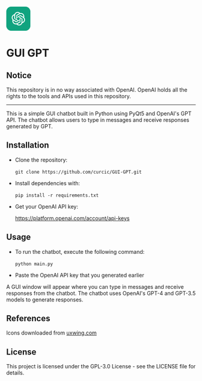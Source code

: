 [![](https://raw.githubusercontent.com/curcic/GUI-GPT/main/resources/icon.png)](http://openai.com)
# GUI GPT
## Notice
This repository is in no way associated with OpenAI.
OpenAI holds all the rights to the tools and APIs used in this repository.

------------

This is a simple GUI chatbot built in Python using PyQt5 and OpenAI's GPT API. The chatbot allows users to type in messages and receive responses generated by GPT.

## Installation
- Clone the repository:

	`git clone https://github.com/curcic/GUI-GPT.git`

- Install dependencies with:

	`pip install -r requirements.txt`

- Get your OpenAI API key:
	
	https://platform.openai.com/account/api-keys

## Usage
- To run the chatbot, execute the following command:

	`python main.py`

- Paste the OpenAI API key that you generated earlier

A GUI window will appear where you can type in messages and receive responses from the chatbot. The chatbot uses OpenAI's GPT-4 and GPT-3.5 models to generate responses.

## References
Icons downloaded from [uxwing.com](https://uxwing.com "uxwing.com")

## License
This project is licensed under the GPL-3.0 License - see the LICENSE file for details.
